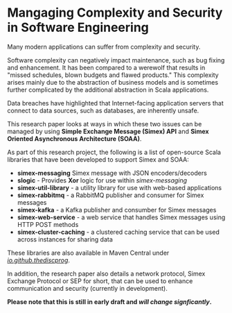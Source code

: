 # Mangaging Complexity and Security in Software Engineering

Many modern applications can suffer from complexity and security.

Software complexity can negatively impact maintenance, such as bug fixing and enhancement. It has been compared to a werewolf that results in "missed schedules, blown budgets and flawed products." This complexity arises mainly due to the abstraction of business models and is sometimes further complicated by the additional abstraction in Scala applications.

Data breaches have highlighted that Internet-facing application servers that connect to data sources, such as databases, are inherently unsafe.

This research paper looks at ways in which these two issues can be managed by using **Simple Exchange Message (Simex) API** and **Simex Oriented Asynchronous Architecture (SOAA)**.

As part of this research project, the following is a list of open-source Scala libraries that have been developed to support Simex and SOAA:

- **simex-messaging** Simex message with JSON encoders/decoders
- **slogic** - Provides **Xor** logic for use within *simex-messaging*
- **simex-util-library** - a utility library for use with web-based applications
- **simex-rabbitmq** - a RabbitMQ publisher and consumer for Simex messages
- **simex-kafka** - a Kafka publisher and consumber for Simex messages
- **simex-web-service** - a web service that handles Simex messages using HTTP POST methods
- **simex-cluster-caching** - a clustered caching service that can be used across instances for sharing data

These libraries are also available in Maven Central under [*io.github.thediscprog*](https://mvnrepository.com/artifact/io.github.thediscprog).

In addition, the research paper also details a network protocol, Simex Exchange Protocol or SEP for short, that can be used to enhance communication and security (currently in development).

**Please note that this is still in early draft and *will change signficantly*.**
